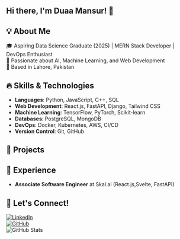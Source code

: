 
## Hi there, I'm Duaa Mansur! 👋

## 💡 About Me
🎓 Aspiring Data Science Graduate (2025) | MERN Stack Developer | DevOps Enthusiast  
🚀 Passionate about AI, Machine Learning, and Web Development  
📍 Based in Lahore, Pakistan  

## 🔥 Skills & Technologies
- **Languages**: Python, JavaScript, C++, SQL
- **Web Development**: React.js, FastAPI, Django, Tailwind CSS
- **Machine Learning**: TensorFlow, PyTorch, Scikit-learn
- **Databases**: PostgreSQL, MongoDB
- **DevOps**: Docker, Kubernetes, AWS, CI/CD
- **Version Control**: Git, GitHub

## 📌 Projects


## 💼 Experience
- **Associate Software Engineer** at Skal.ai (React.js,Svelte, FastAPI)

## 📢 Let's Connect!
[![LinkedIn](https://img.shields.io/badge/LinkedIn-duaa-mansur-blue?logo=linkedin)](https://www.linkedin.com/in/duaa-mansur-bb4a1a201/)  
[![GitHub](https://img.shields.io/badge/GitHub-duaaMansur-black?logo=github)](https://github.com/duaaMansur)  
![GitHub Stats](https://github-readme-stats.vercel.app/api?username=duaaMansur&show_icons=true&theme=radical)


<!--
**duaaMansur/duaaMansur** is a ✨ _special_ ✨ repository because its `README.md` (this file) appears on your GitHub profile.

Here are some ideas to get you started:

- 🔭 I’m currently working on ...
- 🌱 I’m currently learning ...
- 👯 I’m looking to collaborate on ...
- 🤔 I’m looking for help with ...
- 💬 Ask me about ...
- 📫 How to reach me: ...
- 😄 Pronouns: ...
- ⚡ Fun fact: ...
-->
